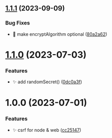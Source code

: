 ## [1.1.1](https://github.com/morgbn/uncsrf/compare/v1.1.0...v1.1.1) (2023-09-09)


### Bug Fixes

* :art: make encryptAlgorithm optional ([80a2a62](https://github.com/morgbn/uncsrf/commit/80a2a62326aed6fe9e61ac810b0c8fac6e335e21))

# [1.1.0](https://github.com/morgbn/uncsrf/compare/v1.0.0...v1.1.0) (2023-07-03)


### Features

* :sparkles: add randomSecret() ([0dc0a3f](https://github.com/morgbn/uncsrf/commit/0dc0a3f8e0d50e77ad5bd37e6d0f2805a1d19a03))

# 1.0.0 (2023-07-01)


### Features

* :sparkles: csrf for node & web ([cc25147](https://github.com/morgbn/uncsrf/commit/cc251470ee75c334dbd05f45d750aed7a9ffe1bd))

